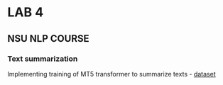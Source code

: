 # LAB 4
## NSU NLP COURSE
### Text summarization
Implementing training of MT5 transformer to summarize texts - [dataset](https://huggingface.co/datasets/IlyaGusev/gazeta)

